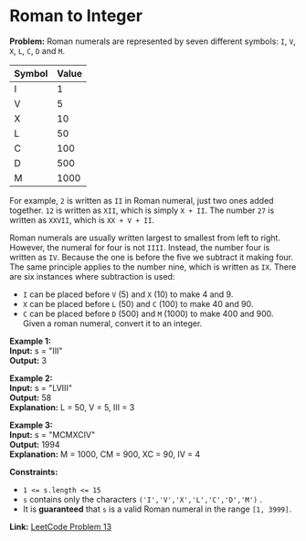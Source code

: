 # Roman to Integer

**Problem:**
Roman numerals are represented by seven different symbols: `I`, `V`, `X`, `L`, `C`, `D` and `M`.

| **Symbol** | **Value** |
|------------|-----------|
| I          | 1         |
| V          | 5         |
| X          | 10        |
| L          | 50        |
| C          | 100       |
| D          | 500       |
| M          | 1000      |

For example, `2` is written as `II` in Roman numeral, just two ones added together. `12` is written as `XII`, which is simply `X + II`. The number `27` is written as `XXVII`, which is `XX + V + II`.

Roman numerals are usually written largest to smallest from left to right. However, the numeral for four is not `IIII`. Instead, the number four is written as `IV`. Because the one is before the five we subtract it making four. The same principle applies to the number nine, which is written as `IX`. There are six instances where subtraction is used:

- `I` can be placed before `V` (5) and `X` (10) to make 4 and 9.
- `X` can be placed before `L` (50) and `C` (100) to make 40 and 90.
- `C` can be placed before `D` (500) and `M` (1000) to make 400 and 900.
Given a roman numeral, convert it to an integer.

**Example 1:**  
**Input:** s = "III"  
**Output:** 3

**Example 2:**  
**Input:** s = "LVIII"  
**Output:** 58  
**Explanation:** L = 50, V = 5, III = 3

**Example 3:**  
**Input:** s = "MCMXCIV"  
**Output:** 1994  
**Explanation:** M = 1000, CM = 900, XC = 90, IV = 4

**Constraints:**
- `1 <= s.length <= 15`
- `s` contains only the characters `('I','V','X','L','C','D','M')` .
- It is **guaranteed** that `s` is a valid Roman numeral in the range `[1, 3999]`.

**Link:** [LeetCode Problem 13](https://leetcode.com/problems/roman-to-integer/)

